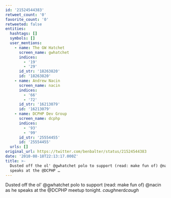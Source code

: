 ```yaml
---
id: '21524544383'
retweet_count: '0'
favorite_count: '0'
retweeted: false
entities:
  hashtags: []
  symbols: []
  user_mentions:
    - name: The GW Hatchet
      screen_name: gwhatchet
      indices:
        - '19'
        - '29'
      id_str: '18263820'
      id: '18263820'
    - name: Andrew Nacin
      screen_name: nacin
      indices:
        - '66'
        - '72'
      id_str: '16213079'
      id: '16213079'
    - name: DCPHP Dev Group
      screen_name: dcphp
      indices:
        - '93'
        - '99'
      id_str: '25554455'
      id: '25554455'
  urls: []
original_url: https://twitter.com/benbalter/status/21524544383
date: '2010-08-18T22:13:17.000Z'
title: >-
  Dusted off the ol' @gwhatchet polo to support (read: make fun of) @nacin as he
  speaks at the @DCPHP …
---
```


Dusted off the ol' @gwhatchet polo to support (read: make fun of) @nacin as he speaks at the @DCPHP meetup tonight. *caugh*nerd*caugh*